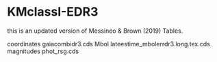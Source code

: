 # KMclassI-EDR3

this is an updated version of Messineo & Brown (2019)
Tables.

coordinates gaiacombidr3.cds
Mbol        lateestime_mbolerrdr3.long.tex.cds
magnitudes  phot_rsg.cds

